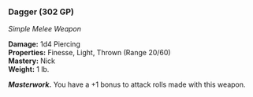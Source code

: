 ### Dagger (302 GP)
*Simple Melee Weapon*  

**Damage:** 1d4 Piercing  
**Properties:** Finesse, Light, Thrown (Range 20/60)  
**Mastery:** Nick  
**Weight:** 1 lb.

***Masterwork.*** You have a +1 bonus to attack rolls made with this weapon.